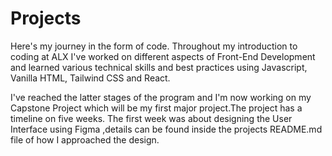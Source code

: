 # Projects

Here's my journey in the form of code.
Throughout my introduction to coding at ALX I've worked on different aspects of Front-End Development and learned various technical skills and best practices using  Javascript, Vanilla HTML, Tailwind CSS and React.


I've reached the latter stages of the program and I'm now working on my Capstone Project which will be my first major project.The project has a timeline on five weeks. The first week was about designing the User Interface using Figma ,details can be found inside the projects README.md file of how I approached the design.
